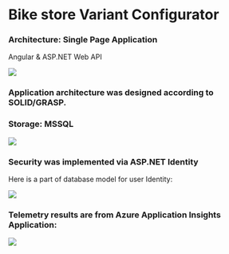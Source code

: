 # Bike store Variant Configurator

### Architecture: Single Page Application
Angular		                 &	                	ASP.NET Web API

![](https://github.com/Bohdan20/BookStore/blob/master/Images/SPA.PNG)

### Application architecture was designed according to SOLID/GRASP.
### Storage: MSSQL

![](https://github.com/Bohdan20/BookStore/blob/master/Images/dbDiagram.png)

### Security was implemented via ASP.NET Identity
Here is a part of database model for user Identity:

![](https://github.com/Bohdan20/BookStore/blob/master/Images/IdentityModel.PNG)

### Telemetry results are from Azure Application Insights Application:

![](https://github.com/Bohdan20/BookStore/blob/master/Images/generalTelemetry.PNG)

